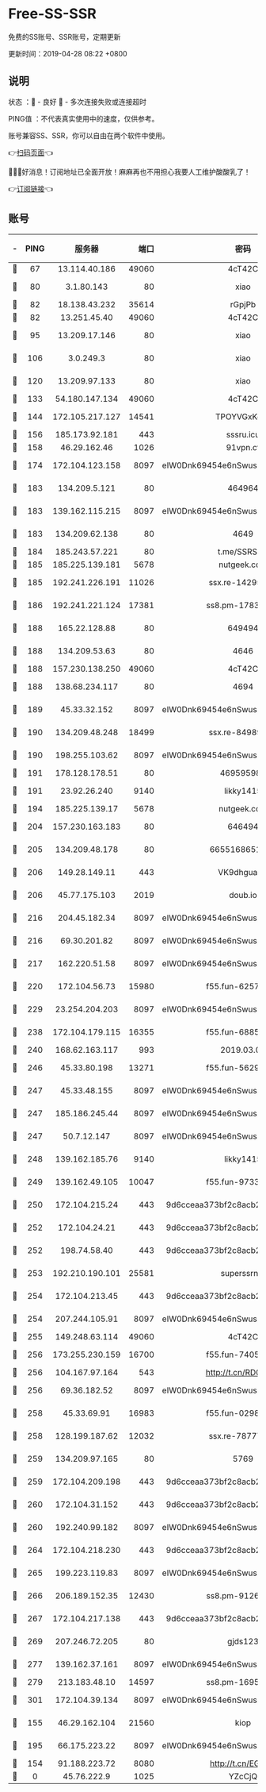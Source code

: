 # Free-SS-SSR

免费的SS账号、SSR账号，定期更新

更新时间：2019-04-28 08:22 +0800

## 说明

状态     ：🙂 - 良好 🙁 - 多次连接失败或连接超时

PING值   ：不代表真实使用中的速度，仅供参考。

账号兼容SS、SSR，你可以自由在两个软件中使用。

👉[扫码页面](https://liesauer.github.io/Free-SS-SSR/)👈

🎉🎉🎉好消息！订阅地址已全面开放！麻麻再也不用担心我要人工维护酸酸乳了！

👉[订阅链接](https://www.liesauer.net/yogurt/subscribe?ACCESS_TOKEN=DAYxR3mMaZAsaqUb)👈

## 账号

|-|PING|服务器|端口|密码|加密方式|区域|
|:----:|:----:|:-----:|-----:|:----:|:----:|:----:|
|🙂|67|13.114.40.186|49060|4cT42C|chacha20|JP|
|🙂|80|3.1.80.143|80|xiao|aes-128-ctr|SG|
|🙂|82|18.138.43.232|35614|rGpjPb|rc4-md5|SG|
|🙂|82|13.251.45.40|49060|4cT42C|chacha20|SG|
|🙂|95|13.209.17.146|80|xiao|aes-128-ctr|KR|
|🙂|106|3.0.249.3|80|xiao|aes-128-ctr|SG|
|🙂|120|13.209.97.133|80|xiao|aes-128-ctr|KR|
|🙂|133|54.180.147.134|49060|4cT42C|chacha20|KR|
|🙂|144|172.105.217.127|14541|TPOYVGxKglpi|aes-256-cfb|JP|
|🙂|156|185.173.92.181|443|sssru.icu|rc4-md5|RU|
|🙂|158|46.29.162.46|1026|91vpn.cf|rc4-md5|RU|
|🙂|174|172.104.123.158|8097|eIW0Dnk69454e6nSwuspv9DmS201tQ0D|aes-256-cfb|JP|
|🙂|183|134.209.5.121|80|464964|aes-256-cfb|US|
|🙂|183|139.162.115.215|8097|eIW0Dnk69454e6nSwuspv9DmS201tQ0D|aes-256-cfb|JP|
|🙂|183|134.209.62.138|80|4649|aes-256-cfb|US|
|🙂|184|185.243.57.221|80|t.me/SSRSUB|rc4-md5|US|
|🙂|185|185.225.139.181|5678|nutgeek.com|rc4-md5|US|
|🙂|185|192.241.226.191|11026|ssx.re-14295921|aes-256-cfb|US|
|🙂|186|192.241.221.124|17381|ss8.pm-17837831|aes-256-cfb|US|
|🙂|188|165.22.128.88|80|649494|aes-256-cfb|US|
|🙂|188|134.209.53.63|80|4646|aes-256-cfb|US|
|🙂|188|157.230.138.250|49060|4cT42C|chacha20|US|
|🙂|188|138.68.234.117|80|4694|aes-256-cfb|US|
|🙂|189|45.33.32.152|8097|eIW0Dnk69454e6nSwuspv9DmS201tQ0D|aes-256-cfb|US|
|🙂|190|134.209.48.248|18499|ssx.re-84989340|aes-256-cfb|US|
|🙂|190|198.255.103.62|8097|eIW0Dnk69454e6nSwuspv9DmS201tQ0D|aes-256-cfb|US|
|🙂|191|178.128.178.51|80|469595985|chacha20|US|
|🙂|191|23.92.26.240|9140|likky1415|aes-256-cfb|US|
|🙂|194|185.225.139.17|5678|nutgeek.com|rc4-md5|US|
|🙂|204|157.230.163.183|80|646494|aes-256-cfb|US|
|🙂|205|134.209.48.178|80|6655168651651|aes-256-cfb|US|
|🙂|206|149.28.149.11|443|VK9dhgualsL|aes-256-cfb|SG|
|🙂|206|45.77.175.103|2019|doub.io|aes-128-ctr|SG|
|🙂|216|204.45.182.34|8097|eIW0Dnk69454e6nSwuspv9DmS201tQ0D|aes-256-cfb|US|
|🙂|216|69.30.201.82|8097|eIW0Dnk69454e6nSwuspv9DmS201tQ0D|aes-256-cfb|US|
|🙂|217|162.220.51.58|8097|eIW0Dnk69454e6nSwuspv9DmS201tQ0D|aes-256-cfb|US|
|🙂|220|172.104.56.73|15980|f55.fun-62579507|aes-256-cfb|SG|
|🙂|229|23.254.204.203|8097|eIW0Dnk69454e6nSwuspv9DmS201tQ0D|aes-256-cfb|US|
|🙂|238|172.104.179.115|16355|f55.fun-68858969|aes-256-cfb|SG|
|🙂|240|168.62.163.117|993|2019.03.07|rc4-md5|US|
|🙂|246|45.33.80.198|13271|f55.fun-56298664|aes-256-cfb|US|
|🙂|247|45.33.48.155|8097|eIW0Dnk69454e6nSwuspv9DmS201tQ0D|aes-256-cfb|US|
|🙂|247|185.186.245.44|8097|eIW0Dnk69454e6nSwuspv9DmS201tQ0D|aes-256-cfb|NL|
|🙂|247|50.7.12.147|8097|eIW0Dnk69454e6nSwuspv9DmS201tQ0D|aes-256-cfb|BR|
|🙂|248|139.162.185.76|9140|likky1415|aes-256-cfb|DE|
|🙂|249|139.162.49.105|10047|f55.fun-97330264|aes-256-cfb|SG|
|🙂|250|172.104.215.24|443|9d6cceaa373bf2c8acb22e60b6a58be6|aes-256-cfb|US|
|🙂|252|172.104.24.21|443|9d6cceaa373bf2c8acb22e60b6a58be6|aes-256-cfb|US|
|🙂|252|198.74.58.40|443|9d6cceaa373bf2c8acb22e60b6a58be6|aes-256-cfb|US|
|🙂|253|192.210.190.101|25581|superssrnet|aes-256-cfb|US|
|🙂|254|172.104.213.45|443|9d6cceaa373bf2c8acb22e60b6a58be6|aes-256-cfb|US|
|🙂|254|207.244.105.91|8097|eIW0Dnk69454e6nSwuspv9DmS201tQ0D|aes-256-cfb|US|
|🙂|255|149.248.63.114|49060|4cT42C|chacha20|CA|
|🙂|256|173.255.230.159|16700|f55.fun-74058687|aes-256-cfb|US|
|🙂|256|104.167.97.164|543|http://t.cn/RD0D7sx|rc4-md5|CA|
|🙂|256|69.36.182.52|8097|eIW0Dnk69454e6nSwuspv9DmS201tQ0D|aes-256-cfb|US|
|🙂|258|45.33.69.91|16983|f55.fun-02989986|aes-256-cfb|US|
|🙂|258|128.199.187.62|12032|ssx.re-78777412|aes-256-cfb|SG|
|🙂|259|134.209.97.165|80|5769|aes-256-cfb|SG|
|🙂|259|172.104.209.198|443|9d6cceaa373bf2c8acb22e60b6a58be6|aes-256-cfb|US|
|🙂|260|172.104.31.152|443|9d6cceaa373bf2c8acb22e60b6a58be6|aes-256-cfb|US|
|🙂|260|192.240.99.182|8097|eIW0Dnk69454e6nSwuspv9DmS201tQ0D|aes-256-cfb|US|
|🙂|264|172.104.218.230|443|9d6cceaa373bf2c8acb22e60b6a58be6|aes-256-cfb|US|
|🙂|265|199.223.119.83|8097|eIW0Dnk69454e6nSwuspv9DmS201tQ0D|aes-256-cfb|US|
|🙂|266|206.189.152.35|12430|ss8.pm-91266424|aes-256-cfb|SG|
|🙂|267|172.104.217.138|443|9d6cceaa373bf2c8acb22e60b6a58be6|aes-256-cfb|US|
|🙂|269|207.246.72.205|80|gjds123|aes-256-cfb|US|
|🙂|277|139.162.37.161|8097|eIW0Dnk69454e6nSwuspv9DmS201tQ0D|aes-256-cfb|SG|
|🙂|279|213.183.48.10|14597|ss8.pm-16950622|rc4-md5|RU|
|🙂|301|172.104.39.134|8097|eIW0Dnk69454e6nSwuspv9DmS201tQ0D|aes-256-cfb|SG|
|🙂|155|46.29.162.104|21560|kiop|aes-128-ctr|RU|
|🙂|195|66.175.223.22|8097|eIW0Dnk69454e6nSwuspv9DmS201tQ0D|aes-256-cfb|US|
|🙁|154|91.188.223.72|8080|http://t.cn/EGJIyrl|rc4-md5|RU|
|🙁|0|45.76.222.9|1025|YZcCjQ|rc4-md5|JP|
